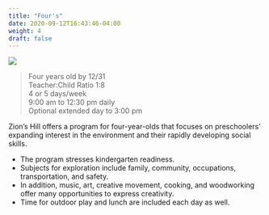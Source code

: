 ```yaml
---
title: "Four's"
date: 2020-09-12T16:43:46-04:00
weight: 4
draft: false
---
```


![](/programs/fours.jpg)

> Four years old by 12/31  
> Teacher:Child Ratio 1:8  
> 4 or 5 days/week  
> 9:00 am to 12:30 pm daily  
> Optional extended day to 3:00 pm

Zion’s Hill offers a program for four-year-olds that focuses on preschoolers’ expanding interest in the environment and their rapidly developing social skills.

* The program stresses kindergarten readiness.
* Subjects for exploration include family, community, occupations, transportation, and safety.
* In addition, music, art, creative movement, cooking, and woodworking offer many opportunities to express creativity.
* Time for outdoor play and lunch are included each day as well.
